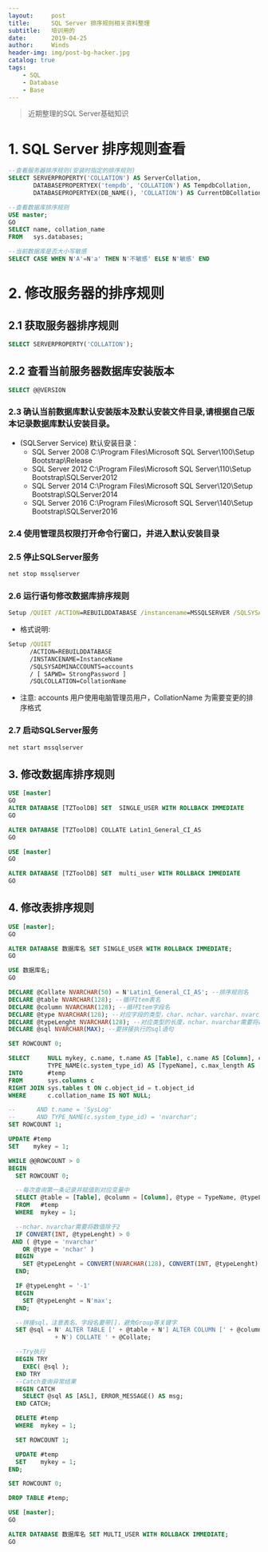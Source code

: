 ```yaml
---
layout:     post
title:      SQL Server 排序规则相关资料整理
subtitle:   培训用的
date:       2019-04-25
author:     Winds
header-img: img/post-bg-hacker.jpg
catalog: true
tags:
    - SQL
    - Database
    - Base
---
```


>近期整理的SQL Server基础知识

# 1. SQL Server 排序规则查看

```sql
--查看服务器排序规则(安装时指定的排序规则)
SELECT SERVERPROPERTY('COLLATION') AS ServerCollation,
       DATABASEPROPERTYEX('tempdb', 'COLLATION') AS TempdbCollation,
       DATABASEPROPERTYEX(DB_NAME(), 'COLLATION') AS CurrentDBCollation;

--查看数据库排序规则
USE master;
GO
SELECT name, collation_name
FROM   sys.databases;

--当前数据库是否大小写敏感
SELECT CASE WHEN N'A'=N'a' THEN N'不敏感' ELSE N'敏感' END
```

# 2. 修改服务器的排序规则

## 2.1 获取服务器排序规则

```sql
SELECT SERVERPROPERTY('COLLATION');
```

## 2.2 查看当前服务器数据库安装版本

```sql
SELECT @@VERSION
```

### 2.3 确认当前数据库默认安装版本及默认安装文件目录,请根据自己版本记录数据库默认安装目录。

- (SQLServer Service) 默认安装目录：
  - SQL Server 2008 C:\Program Files\Microsoft SQL Server\100\Setup Bootstrap\Release
  - SQL Server 2012 C:\Program Files\Microsoft SQL Server\110\Setup Bootstrap\SQLServer2012
  - SQL Server 2014 C:\Program Files\Microsoft SQL Server\120\Setup Bootstrap\SQLServer2014
  - SQL Server 2016 C:\Program Files\Microsoft SQL Server\140\Setup Bootstrap\SQLServer2016

### 2.4 使用管理员权限打开命令行窗口，并进入默认安装目录

### 2.5 停止SQLServer服务

```bat
net stop mssqlserver
```

### 2.6 运行语句修改数据库排序规则

```bat
Setup /QUIET /ACTION=REBUILDDATABASE /instancename=MSSQLSERVER /SQLSYSADMINACCOUNTS=操作系统管理员账号 /sapwd=密码 /sqlcollation=Latin1_General_CI_AS
```

- 格式说明:

```bat
Setup /QUIET
      /ACTION=REBUILDDATABASE
      /INSTANCENAME=InstanceName
      /SQLSYSADMINACCOUNTS=accounts
      / [ SAPWD= StrongPassword ]
      /SQLCOLLATION=CollationName
```

- 注意: accounts 用户使用电脑管理员用户，CollationName 为需要变更的排序格式

### 2.7 启动SQLServer服务

```bat
net start mssqlserver
```

## 3. 修改数据库排序规则

```sql
USE [master]
GO
ALTER DATABASE [TZToolDB] SET  SINGLE_USER WITH ROLLBACK IMMEDIATE
GO

ALTER DATABASE [TZToolDB] COLLATE Latin1_General_CI_AS
GO

USE [master]
GO

ALTER DATABASE [TZToolDB] SET  multi_user WITH ROLLBACK IMMEDIATE
GO
```

## 4. 修改表排序规则

```sql
USE [master];
GO

ALTER DATABASE 数据库名 SET SINGLE_USER WITH ROLLBACK IMMEDIATE;
GO

USE 数据库名;
GO

DECLARE @Collate NVARCHAR(50) = N'Latin1_General_CI_AS'; --排序规则名
DECLARE @table NVARCHAR(128); --循环Item表名
DECLARE @column NVARCHAR(128); --循环Item字段名
DECLARE @type NVARCHAR(128); --对应字段的类型，char、nchar、varchar、nvarchar等
DECLARE @typeLenght NVARCHAR(128); --对应类型的长度，nchar、nvarchar需要将数值除于2
DECLARE @sql NVARCHAR(MAX); --要拼接执行的sql语句

SET ROWCOUNT 0;

SELECT     NULL mykey, c.name, t.name AS [Table], c.name AS [Column], c.collation_name AS [Collation],
           TYPE_NAME(c.system_type_id) AS [TypeName], c.max_length AS [TypeLength]
INTO       #temp
FROM       sys.columns c
RIGHT JOIN sys.tables t ON c.object_id = t.object_id
WHERE      c.collation_name IS NOT NULL;

--      AND t.name = 'SysLog'
--      AND TYPE_NAME(c.system_type_id) = 'nvarchar';
SET ROWCOUNT 1;

UPDATE #temp
SET    mykey = 1;

WHILE @@ROWCOUNT > 0
BEGIN
  SET ROWCOUNT 0;

  --每次查询第一条记录并赋值到对应变量中
  SELECT @table = [Table], @column = [Column], @type = TypeName, @typeLenght = TypeLength
  FROM   #temp
  WHERE  mykey = 1;

  --nchar、nvarchar需要将数值除于2
  IF CONVERT(INT, @typeLenght) > 0
 AND ( @type = 'nvarchar'
    OR @type = 'nchar' )
  BEGIN
    SET @typeLenght = CONVERT(NVARCHAR(128), CONVERT(INT, @typeLenght) / 2);
  END;

  IF @typeLenght = '-1'
  BEGIN
    SET @typeLenght = N'max';
  END;

  --拼接sql，注意表名、字段名要带[]，避免Group等关键字
  SET @sql = N' ALTER TABLE [' + @table + N'] ALTER COLUMN [' + @column + N'] ' + @type + N'(' + @typeLenght
             + N') COLLATE ' + @Collate;

  --Try执行
  BEGIN TRY
    EXEC( @sql );
  END TRY
  --Catch查询异常结果
  BEGIN CATCH
    SELECT @sql AS [ASL], ERROR_MESSAGE() AS msg;
  END CATCH;

  DELETE #temp
  WHERE  mykey = 1;

  SET ROWCOUNT 1;

  UPDATE #temp
  SET    mykey = 1;
END;

SET ROWCOUNT 0;

DROP TABLE #temp;

USE [master];
GO

ALTER DATABASE 数据库名 SET MULTI_USER WITH ROLLBACK IMMEDIATE;
GO
```